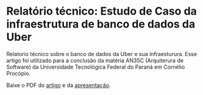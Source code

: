 # Relatório técnico: Estudo de Caso da infraestrutura de banco de dados da Uber

Relatorio técnico sobre o banco de dados da Uber e sua infraesturura. Esse artigo foi utilizado para a conclusão da matéria AN35C (Arquiterura de Software)
da Universidade Tecnológica Federal do Paraná em Cornélio Procópio.

Baixe o PDF do [artigo](https://github.com/athosbr99/an35c-relatorio/releases/download/final/artigo-uber.pdf) e da [apresentação](https://github.com/athosbr99/an35c-relatorio/releases/download/final/apresentacao-uber.pdf).

